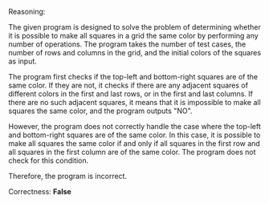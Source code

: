 Reasoning:

The given program is designed to solve the problem of determining whether it is possible to make all squares in a grid the same color by performing any number of operations. The program takes the number of test cases, the number of rows and columns in the grid, and the initial colors of the squares as input.

The program first checks if the top-left and bottom-right squares are of the same color. If they are not, it checks if there are any adjacent squares of different colors in the first and last rows, or in the first and last columns. If there are no such adjacent squares, it means that it is impossible to make all squares the same color, and the program outputs "NO".

However, the program does not correctly handle the case where the top-left and bottom-right squares are of the same color. In this case, it is possible to make all squares the same color if and only if all squares in the first row and all squares in the first column are of the same color. The program does not check for this condition.

Therefore, the program is incorrect.

Correctness: **False**
